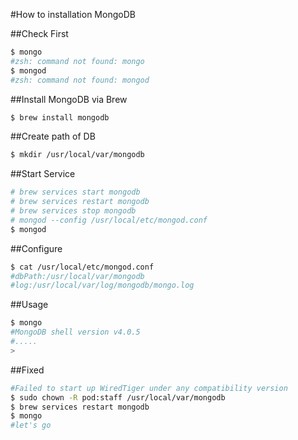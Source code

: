 #How to installation MongoDB

##Check First
```bash
$ mongo
#zsh: command not found: mongo
$ mongod
#zsh: command not found: mongod
```

##Install MongoDB via Brew
```bash
$ brew install mongodb
```
##Create path of DB
```bash
$ mkdir /usr/local/var/mongodb
```
##Start Service
```bash
# brew services start mongodb
# brew services restart mongodb
# brew services stop mongodb
# mongod --config /usr/local/etc/mongod.conf
$ mongod
```
##Configure
```bash
$ cat /usr/local/etc/mongod.conf
#dbPath:/usr/local/var/mongodb
#log:/usr/local/var/log/mongodb/mongo.log
```
##Usage
```bash
$ mongo
#MongoDB shell version v4.0.5
#.....
> 
```
##Fixed
```bash
#Failed to start up WiredTiger under any compatibility version
$ sudo chown -R pod:staff /usr/local/var/mongodb
$ brew services restart mongodb
$ mongo
#let's go
```